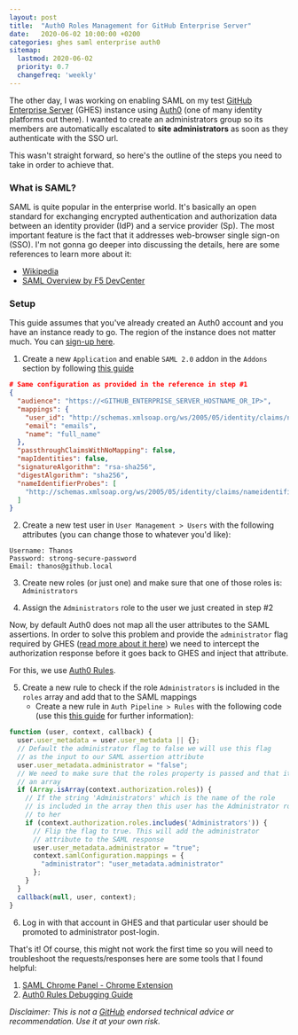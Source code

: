 ```yaml
---
layout: post
title:  "Auth0 Roles Management for GitHub Enterprise Server"
date:   2020-06-02 10:00:00 +0200
categories: ghes saml enterprise auth0
sitemap:
  lastmod: 2020-06-02
  priority: 0.7
  changefreq: 'weekly'
---
```

The other day, I was working on enabling SAML on my test [GitHub Enterprise Server](https://github.com/enterprise) (GHES) instance using [Auth0](https://auth0.com/) (one of many identity platforms out there). I wanted to create an administrators group so its members are automatically escalated to **site administrators** as soon as they authenticate with the SSO url.

This wasn't straight forward, so here's the outline of the steps you need to take in order to achieve that.

### What is SAML?

SAML is quite popular in the enterprise world. It's basically an open standard for exchanging encrypted authentication and authorization data between an identity provider (IdP) and a service provider (Sp). The most important feature is the fact that it addresses web-browser single sign-on (SSO). I'm not gonna go deeper into discussing the details, here are some references to learn more about it:

- [Wikipedia](https://en.wikipedia.org/wiki/Security_Assertion_Markup_Language)
- <i class="icon-youtube"></i>[SAML Overview by F5 DevCenter](https://www.youtube.com/watch?v=i8wFExDSZv0)


### Setup

This guide assumes that you've already created an Auth0 account and you have an instance ready to go. The region of the instance does not matter much. You can [sign-up here](https://auth0.com/signup?&signUpData=%7B%22category%22%3A%22button%22%7D&email=undefined).

1. Create a new `Application` and enable `SAML 2.0` addon in the `Addons` section by following [this guide](https://auth0.com/docs/protocols/saml/saml-apps/github-server)

```json
# Same configuration as provided in the reference in step #1
{
  "audience": "https://<GITHUB_ENTERPRISE_SERVER_HOSTNAME_OR_IP>",
  "mappings": {
    "user_id": "http://schemas.xmlsoap.org/ws/2005/05/identity/claims/nameidentifier",
    "email": "emails",
    "name": "full_name"
  },
  "passthroughClaimsWithNoMapping": false,
  "mapIdentities": false,
  "signatureAlgorithm": "rsa-sha256",
  "digestAlgorithm": "sha256",
  "nameIdentifierProbes": [
    "http://schemas.xmlsoap.org/ws/2005/05/identity/claims/nameidentifier"
  ]
}
```

2. Create a new test user in `User Management > Users` with the following attributes (you can change those to whatever you'd like):

```
Username: Thanos
Password: strong-secure-password
Email: thanos@github.local
```

3. Create new roles (or just one) and make sure that one of those roles is: `Administrators`

4. Assign the `Administrators` role to the user we just created in step #2

Now, by default Auth0 does not map all the user attributes to the SAML assertions. In order to solve this problem and provide the `administrator` flag required by GHES ([read more about it here](https://help.github.com/en/enterprise/2.16/admin/user-management/using-saml#saml-attributes)) we need to intercept the authorization response before it goes back to GHES and inject that attribute.

For this, we use [Auth0 Rules](https://auth0.com/docs/rules).

5. Create a new rule to check if the role `Administrators` is included in the `roles` array and add that to the SAML mappings
    - Create a new rule in `Auth Pipeline > Rules` with the following code (use this [this guide](https://auth0.com/docs/protocols/saml/saml-configuration/saml-assertions) for further information):

```js
function (user, context, callback) {
  user.user_metadata = user.user_metadata || {};
  // Default the administrator flag to false we will use this flag
  // as the input to our SAML assertion attribute
  user.user_metadata.administrator = "false";
  // We need to make sure that the roles property is passed and that it is
  // an array
  if (Array.isArray(context.authorization.roles)) {
    // If the string 'Administrators' which is the name of the role
    // is included in the array then this user has the Administrator role assigned
    // to her
    if (context.authorization.roles.includes('Administrators')) {
      // Flip the flag to true. This will add the administrator
      // attribute to the SAML response
      user.user_metadata.administrator = "true";
      context.samlConfiguration.mappings = {
        "administrator": "user_metadata.administrator"
      };
    }
  }
  callback(null, user, context);
}
```

6. Log in with that account in GHES and that particular user should be promoted to administrator post-login.

That's it! Of course, this might not work the first time so you will need to troubleshoot the requests/responses here are some tools that I found helpful:

1. [SAML Chrome Panel - Chrome Extension](https://chrome.google.com/webstore/detail/saml-chrome-panel/paijfdbeoenhembfhkhllainmocckace?hl=en)
2. [Auth0 Rules Debugging Guide](https://auth0.com/docs/rules/guides/debug)

*Disclaimer: This is not a [GitHub](https://github.com/) endorsed technical advice or recommendation. Use it at your own risk.*